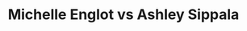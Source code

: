 ---
title: Michelle Englot vs Ashley Sippala
player1:
  name: Englot, Michelle
  percent: 75
  wins: 1
  losses: 0
player2:
  name: Sippala, Ashley
  percent: 88
  wins: 0
  losses: 1
games:
- player1:
    team: MB
    position: Fourth
    percent: 75
    win: 1
    loss: 0
  player2:
    team: 'NO'
    position: Second
    percent: 88
    win: 0
    loss: 1
  event: Hearts
  year: 2017
  draw: Round Robin(7)
  score: NO 7 - MB 8
- player1:
    team: Engl
    position: Fourth
    percent: 60
    win: 0
    loss: 1
  player2:
    team: McCa
    position: Second
    percent: 75
    win: 1
    loss: 0
  event: Trials (Women)
  year: 2017
  draw: Round Robin(2)
  score: Engl 4 - McCa 9
---
